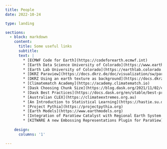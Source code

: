 ```yaml
---
title: People
date: 2022-10-24

type: landing

sections:
  - block: markdown
    content:
      title: Some useful links
      subtitle:
      text: |
        * [ECMWF Code for Earth](https://codeforearth.ecmwf.int)
        * [Earth Data Science University of Colorado](https://www.earthdatascience.org)
        * [Earth Lab University of Colorado](https://earthlab.colorado.edu)
        * [DKRZ Paraview](https://docs.dkrz.de/doc/visualization/sw/paraview/index.html#fe06468cb534a0c98b0dd761838f62b-paraview-1)
        * [DKRZ Using an earth texture as background](https://docs.dkrz.de/doc/visualization/sw/paraview/Filters/earth-texture/index.html)
        * [Climatematch Academy](https://academy.climatematch.io)
        * [Dask Choosing Chunk Size](https://blog.dask.org/2021/11/02/choosing-dask-chunk-sizes)
        * [Dask Best Practices](https://docs.dask.org/en/stable/best-practices.html)
        * [Australian CLEX](https://climateextremes.org.au)
        * [An Introduction to Statistical Learning](https://hastie.su.domains/ISLP/ISLP_website.pdf)
        * [Project Pythia](https://projectpythia.org)
        * [Earth Models](https://www.earthmodels.org)
        * [Integration of ParaView Catalyst with Regional Earth System Model](https://www.kitware.com/integration-of-paraview-catalyst-with-regional-earth-system-model/)
        * [KITWARE A new Embossing Representations Plugin for ParaView](https://www.kitware.com/a-new-embossing-representations-plugin-for-paraview/)
        
    design:
      columns: '1'

---
```



